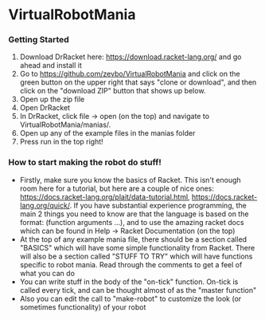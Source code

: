 # VirtualRobotMania

### Getting Started
1. Download DrRacket here: https://download.racket-lang.org/ and go ahead and install it
2. Go to https://github.com/zevbo/VirtualRobotMania and click on the green button on the upper right that says "clone or download", and then click on the "download ZIP" button that shows up below.
3. Open up the zip file
4. Open DrRacket
5. In DrRacket, click file -> open (on the top) and navigate to VirtualRobotMania/manias/.
6. Open up any of the example files in the manias folder
7. Press run in the top right!

### How to start making the robot do stuff!
- Firstly, make sure you know the basics of Racket. This isn't enough room here for a tutorial, but here are a couple of nice ones: https://docs.racket-lang.org/plait/data-tutorial.html, https://docs.racket-lang.org/quick/. If you have substantial experience programming, the main 2 things you need to know are that the language is based on the format: (function arguments ...), and to use the amazing racket docs which can be found in Help -> Racket Documentation (on the top)
- At the top of any example mania file, there should be a section called "BASICS" which will have some simple functionality from Racket. There will also be a section called "STUFF TO TRY" which will have functions specific to robot mania. Read through the comments to get a feel of what you can do
- You can write stuff in the body of the "on-tick" function. On-tick is called every tick, and can be thought almost of as the "master function"
- Also you can edit the call to "make-robot" to customize the look (or sometimes functionality) of your robot
